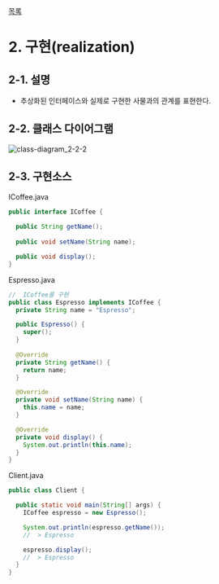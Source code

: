   [목록](https://github.com/JungInBaek/TIL/blob/main/README.md)

# 2. 구현(realization)

## 2-1. 설명
  - 추상화된 인터페이스와 실제로 구현한 사물과의 관계를 표현한다.

## 2-2. 클래스 다이어그램
![class-diagram_2-2-2](http://www.plantuml.com/plantuml/proxy?src=https://raw.githubusercontent.com/JungInBaek/TIL/main/DesignPattern/ClassDiagram/class-diagram_2-2-2.puml)

## 2-3. 구현소스
ICoffee.java
```java
public interface ICoffee {
  
  public String getName();
  
  public void setName(String name);

  public void display();
}
```

Espresso.java
```java
//  ICoffee를 구현
public class Espresso implements ICoffee {
  private String name = "Espresso";

  public Espresso() {
    super();
  }
  
  @Override
  private String getName() {
    return name;
  }

  @Override
  private void setName(String name) {
    this.name = name;
  }

  @Override
  private void display() {
    System.out.println(this.name);
  }
}
```

Client.java
```java
public class Client {

  public static void main(String[] args) {
    ICoffee espresso = new Espresso();

    System.out.println(espresso.getName());
    //  > Espresso

    espresso.display();
    //  > Espresso
  }
}
```